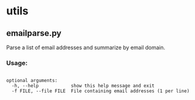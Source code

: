 # utils

## emailparse.py

Parse a list of email addresses and summarize by email domain. 

### Usage:
``` usage: emailparse.py [-h] -f FILE

optional arguments:
  -h, --help            show this help message and exit
  -f FILE, --file FILE  File containing email addresses (1 per line)
```

